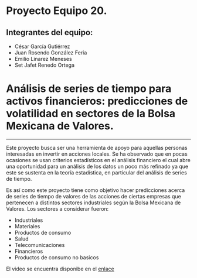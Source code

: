 # **Proyecto Equipo 20.**
## **Integrantes del equipo:**
- César García Gutiérrez
- Juan Rosendo González Feria
- Emilio Linarez Meneses
- Set Jafet Renedo Ortega

# **Análisis de series de tiempo para activos financieros: predicciones de volatilidad en sectores de la Bolsa Mexicana de Valores.**
---

Este proyecto busca ser una herramienta de apoyo para aquellas personas interesadas en invertir en acciones locales. Se ha observado que en pocas ocasiones se usan criterios estadísticos en el análisis financiero el cual abre una oportunidad para un análisis de los datos un poco más refinado ya que este se sustenta en la teoría estadística, en particular del análisis de series de tiempo.

Es así como este proyecto tiene como objetivo hacer predicciones acerca de series de tiempo de valores de las acciones de ciertas empresas que pertenecen a distintos sectores industriales según la Bolsa Mexicana de Valores. Los sectores a considerar fueron:

- Industriales
- Materiales
- Productos de consumo
- Salud
- Telecomunicaciones
- Financieros
- Productos de consumo no basicos

El video se encuentra disponibe en el [enlace](https://drive.google.com/file/d/1B_tpKeaYKI0agwd3qzuXVbcHL7Jgl3eL/view?usp=sharing)